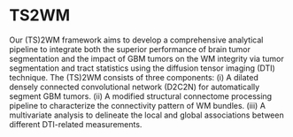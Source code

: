 # TS2WM
Our (TS)2WM framework aims to develop a comprehensive analytical pipeline to integrate both the superior performance of brain tumor segmentation and the impact of GBM tumors on the WM integrity via tumor segmentation and tract statistics using the diffusion tensor imaging (DTI) technique. The (TS)2WM consists of three components: (i) A dilated densely connected convolutional network (D2C2N) for automatically segment GBM tumors. (ii) A modified structural connectome processing pipeline to characterize the connectivity pattern of WM bundles. (iii) A multivariate analysis to delineate the local and global associations between different DTI-related measurements.
